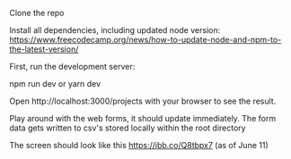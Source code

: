 

Clone the repo

Install all dependencies, including updated node version: https://www.freecodecamp.org/news/how-to-update-node-and-npm-to-the-latest-version/


First, run the development server:

npm run dev
or
yarn dev

Open http://localhost:3000/projects with your browser to see the result.

Play around with the web forms, it should update immediately. The form data gets written to csv's stored locally within the root directory

The screen should look like this https://ibb.co/Q8tbpx7 (as of June 11)
